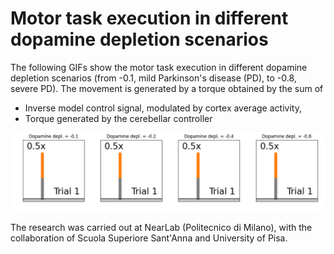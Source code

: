 # Motor task execution in different dopamine depletion scenarios
The following GIFs show the motor task execution in different dopamine depletion scenarios (from -0.1, mild Parkinson's disease (PD), to -0.8, severe PD).
The movement is generated by a torque obtained by the sum of 
- Inverse model control signal, modulated by cortex average activity,
- Torque generated by the cerebellar controller

<p align="center">
  <img src="https://github.com/marcobiasizzo/multiarea_PD_motortask/blob/main/videos/motor_task.gif" width="1200" />
</p>

The research was carried out at NearLab (Politecnico di Milano), with the collaboration of Scuola Superiore Sant'Anna and University of Pisa.
